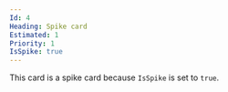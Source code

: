 ```yaml
---
Id: 4
Heading: Spike card
Estimated: 1
Priority: 1
IsSpike: true
---
```

This card is a spike card because `IsSpike` is set to `true`.
